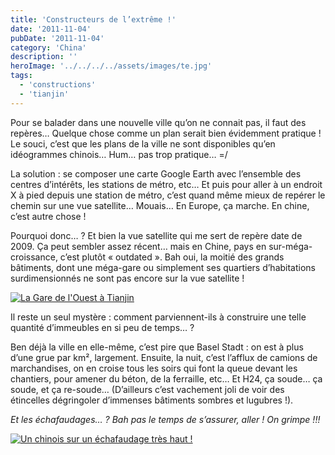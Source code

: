 ```yaml
---
title: 'Constructeurs de l’extrême !'
date: '2011-11-04'
pubDate: '2011-11-04'
category: 'China'
description: ''
heroImage: '../../../../assets/images/te.jpg'
tags:
  - 'constructions'
  - 'tianjin'
---
```


Pour se balader dans une nouvelle ville qu’on ne connait pas, il faut des repères… Quelque chose comme un plan serait bien évidemment pratique ! Le souci, c’est que les plans de la ville ne sont disponibles qu’en idéogrammes chinois… Hum… pas trop pratique… =/

La solution : se composer une carte Google Earth avec l’ensemble des centres d’intérêts, les stations de métro, etc… Et puis pour aller à un endroit X à pied depuis une station de métro, c’est quand même mieux de repérer le chemin sur une vue satellite… Mouais… En Europe, ça marche. En chine, c’est autre chose !

Pourquoi donc… ? Et bien la vue satellite qui me sert de repère date de 2009. Ça peut sembler assez récent… mais en Chine, pays en sur-méga-croissance, c’est plutôt « outdated ». Bah oui, la moitié des grands bâtiments, dont une méga-gare ou simplement ses quartiers d’habitations surdimensionnés ne sont pas encore sur la vue satellite !

[![La Gare de l'Ouest à Tianjin](http://malparty.fr/wp-content/uploads/2013/05/gare.jpg)](http://malparty.fr/wp-content/uploads/2013/05/gare.jpg)

Il reste un seul mystère : comment parviennent-ils à construire une telle quantité d’immeubles en si peu de temps… ?

Ben déjà la ville en elle-même, c’est pire que Basel Stadt : on est à plus d’une grue par km², largement. Ensuite, la nuit, c’est l’afflux de camions de marchandises, on en croise tous les soirs qui font la queue devant les chantiers, pour amener du béton, de la ferraille, etc… Et H24, ça soude… ça soude, et ça re-soude… (D’ailleurs c’est vachement joli de voir des étincelles dégringoler d’immenses bâtiments sombres et lugubres !).

_Et les échafaudages… ? Bah pas le temps de s’assurer, aller ! On grimpe !!!_

[![Un chinois sur un échafaudage très haut !](http://malparty.fr/wp-content/uploads/2013/05/constructions.png)](http://malparty.fr/wp-content/uploads/2013/05/constructions.png)
